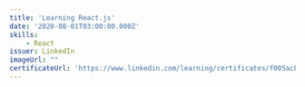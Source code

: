 ```yaml
---
title: 'Learning React.js'
date: '2020-08-01T03:00:00.000Z'
skills:
    - React
issuer: LinkedIn
imageUrl: ""
certificateUrl: 'https://www.linkedin.com/learning/certificates/f005acbb40de02bf8ad8dae5f0dcb24288cd18f3a330ab0cf33d0bf24f089410?trk=backfilled_certificate'
---
```

